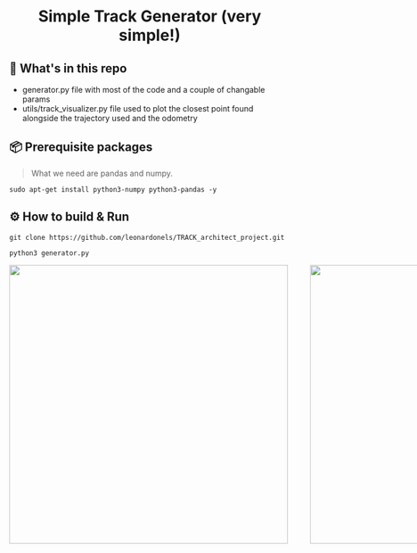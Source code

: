 <div align="center">
    <h1>Simple Track Generator (very simple!)</h1>
</div>

## :open_file_folder: What's in this repo

* generator.py file with most of the code and a couple of changable params
* utils/track_visualizer.py file used to plot the closest point found alongside the trajectory used and the odometry

## :package: Prerequisite packages
> What we need are pandas and numpy.

```commandline
sudo apt-get install python3-numpy python3-pandas -y
```
## :gear: How to build & Run
```commandline
git clone https://github.com/leonardonels/TRACK_architect_project.git
```
```commandline
python3 generator.py
```
<div style="display:flex">
     <div style="flex:1;padding-right:20px;">
          <img src="https://github.com/user-attachments/assets/d23eac0e-7992-4a6a-a826-af1fe904a29e" width="500"/>
     </div>
     <div style="flex:1;padding-left:20px;">
          <img src="https://github.com/user-attachments/assets/33776fe1-bba7-4891-bd4a-2f2bf1e26cc2" width="500"/>
     </div>
</div>
